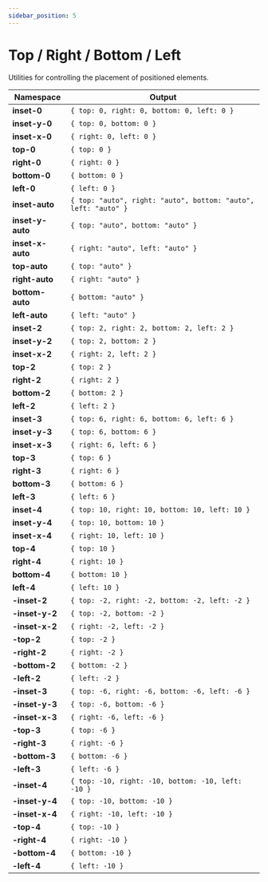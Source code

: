 ```yaml
---
sidebar_position: 5
---
```


# Top / Right / Bottom / Left
Utilities for controlling the placement of positioned elements.

Namespace | Output
--------- | ------
**inset-0** | `{ top: 0, right: 0, bottom: 0, left: 0 }`
**inset-y-0** | `{ top: 0, bottom: 0 }`
**inset-x-0** | `{ right: 0, left: 0 }`
**top-0** | `{ top: 0 }`
**right-0** | `{ right: 0 }`
**bottom-0** | `{ bottom: 0 }`
**left-0** | `{ left: 0 }`
**inset-auto** | `{ top: "auto", right: "auto", bottom: "auto", left: "auto" }`
**inset-y-auto** | `{ top: "auto", bottom: "auto" }`
**inset-x-auto** | `{ right: "auto", left: "auto" }`
**top-auto** | `{ top: "auto" }`
**right-auto** | `{ right: "auto" }`
**bottom-auto** | `{ bottom: "auto" }`
**left-auto** | `{ left: "auto" }`
**inset-2** | `{ top: 2, right: 2, bottom: 2, left: 2 }`
**inset-y-2** | `{ top: 2, bottom: 2 }`
**inset-x-2** | `{ right: 2, left: 2 }`
**top-2** | `{ top: 2 }`
**right-2** | `{ right: 2 }`
**bottom-2** | `{ bottom: 2 }`
**left-2** | `{ left: 2 }`
**inset-3** | `{ top: 6, right: 6, bottom: 6, left: 6 }`
**inset-y-3** | `{ top: 6, bottom: 6 }`
**inset-x-3** | `{ right: 6, left: 6 }`
**top-3** | `{ top: 6 }`
**right-3** | `{ right: 6 }`
**bottom-3** | `{ bottom: 6 }`
**left-3** | `{ left: 6 }`
**inset-4** | `{ top: 10, right: 10, bottom: 10, left: 10 }`
**inset-y-4** | `{ top: 10, bottom: 10 }`
**inset-x-4** | `{ right: 10, left: 10 }`
**top-4** | `{ top: 10 }`
**right-4** | `{ right: 10 }`
**bottom-4** | `{ bottom: 10 }`
**left-4** | `{ left: 10 }`
**-inset-2** | `{ top: -2, right: -2, bottom: -2, left: -2 }`
**-inset-y-2** | `{ top: -2, bottom: -2 }`
**-inset-x-2** | `{ right: -2, left: -2 }`
**-top-2** | `{ top: -2 }`
**-right-2** | `{ right: -2 }`
**-bottom-2** | `{ bottom: -2 }`
**-left-2** | `{ left: -2 }`
**-inset-3** | `{ top: -6, right: -6, bottom: -6, left: -6 }`
**-inset-y-3** | `{ top: -6, bottom: -6 }`
**-inset-x-3** | `{ right: -6, left: -6 }`
**-top-3** | `{ top: -6 }`
**-right-3** | `{ right: -6 }`
**-bottom-3** | `{ bottom: -6 }`
**-left-3** | `{ left: -6 }`
**-inset-4** | `{ top: -10, right: -10, bottom: -10, left: -10 }`
**-inset-y-4** | `{ top: -10, bottom: -10 }`
**-inset-x-4** | `{ right: -10, left: -10 }`
**-top-4** | `{ top: -10 }`
**-right-4** | `{ right: -10 }`
**-bottom-4** | `{ bottom: -10 }`
**-left-4** | `{ left: -10 }`